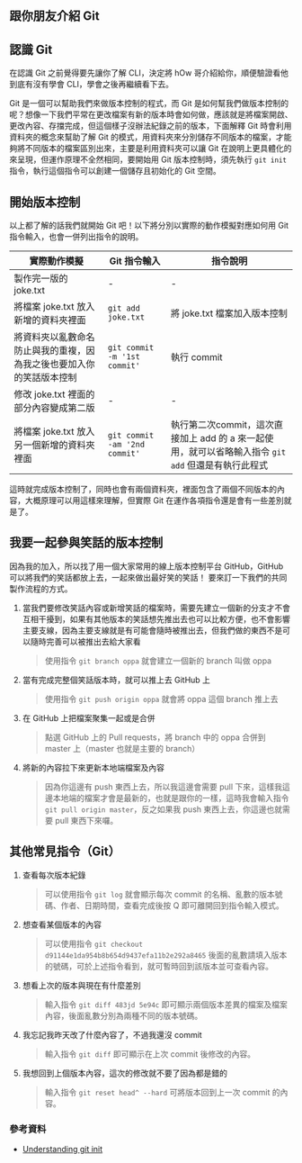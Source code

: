 ## 跟你朋友介紹 Git
## 認識 Git
在認識 Git 之前覺得要先讓你了解 CLI，決定將 hOw 哥介紹給你，順便驗證看他到底有沒有學會 CLI，學會之後再繼續看下去。

Git 是一個可以幫助我們來做版本控制的程式，而 Git 是如何幫我們做版本控制的呢？想像一下我們平常在更改檔案有新的版本時會如何做，應該就是將檔案開啟、更改內容、存擋完成，但這個樣子沒辦法紀錄之前的版本，下面解釋 Git 時會利用資料夾的概念來幫助了解 Git 的模式，用資料夾來分別儲存不同版本的檔案，才能夠將不同版本的檔案區別出來，主要是利用資料夾可以讓 Git 在說明上更具體化的來呈現，但運作原理不全然相同，要開始用 Git 版本控制時，須先執行 ```git init``` 指令，執行這個指令可以創建一個儲存且初始化的 Git 空間。


## 開始版本控制
以上都了解的話我們就開始 Git 吧！以下將分別以實際的動作模擬對應如何用 Git 指令輸入，也會一併列出指令的說明。

實際動作模擬 | Git 指令輸入 | 指令說明 
------------- |----------- | ------- 
製作完一版的 joke.txt | - | - 
將檔案 joke.txt 放入新增的資料夾裡面 | ```git add joke.txt``` | 將 joke.txt 檔案加入版本控制 
將資料夾以亂數命名防止與我的重複，因為我之後也要加入你的笑話版本控制 | ```git commit -m '1st commit'``` | 執行 commit 
修改 joke.txt 裡面的部分內容變成第二版 | - | - 
將檔案 joke.txt 放入另一個新增的資料夾裡面 | ```git commit -am '2nd commit'``` | 執行第二次commit，這次直接加上 add 的 a 來一起使用，就可以省略輸入指令 ```git add``` 但還是有執行此程式 

這時就完成版本控制了，同時也會有兩個資料夾，裡面包含了兩個不同版本的內容，大概原理可以用這樣來理解，但實際 Git 在運作各項指令還是會有一些差別就是了。

## 我要一起參與笑話的版本控制
因為我的加入，所以找了用一個大家常用的線上版本控制平台 GitHub，GitHub 可以將我們的笑話都放上去，一起來做出最好笑的笑話！
要來訂一下我們的共同製作流程的方式。
1. 當我們要修改笑話內容或新增笑話的檔案時，需要先建立一個新的分支才不會互相干擾到，如果有其他版本的笑話想先推出去也可以比較方便，也不會影響主要支線，因為主要支線就是有可能會隨時被推出去，但我們做的東西不是可以隨時完善可以被推出去給大家看
	> 使用指令 ```git branch oppa``` 就會建立一個新的 branch 叫做 oppa
2. 當有完成完整個笑話版本時，就可以推上去 GitHub 上
	> 使用指令 ```git push origin oppa``` 就會將 oppa 這個 branch 推上去
3. 在 GitHub 上把檔案聚集一起或是合併
	> 點選 GitHub 上的 Pull requests，將 branch 中的 oppa 合併到 master 上（master 也就是主要的 branch）
4. 將新的內容拉下來更新本地端檔案及內容
	> 因為你這邊有 push 東西上去，所以我這邊會需要 pull 下來，這樣我這邊本地端的檔案才會是最新的，也就是跟你的一樣，這時我會輸入指令 ```git pull origin master```，反之如果我 push 東西上去，你這邊也就需要 pull 東西下來囉。


## 其他常見指令（Git）
1. 查看每次版本紀錄
	> 可以使用指令 ```git log``` 就會顯示每次 commit 的名稱、亂數的版本號碼、作者、日期時間，查看完成後按 Q 即可離開回到指令輸入模式。
2. 想查看某個版本的內容
	> 可以使用指令 ```git checkout d91144e1da954b8b654d9437efa11b2e292a8465``` 後面的亂數請填入版本的號碼，可於上述指令看到，就可暫時回到該版本並可查看內容。
3. 想看上次的版本與現在有什麼差別
	> 輸入指令 ```git diff 483jd 5e94c``` 即可顯示兩個版本差異的檔案及檔案內容，後面亂數分別為兩種不同的版本號碼。
4. 我忘記我昨天改了什麼內容了，不過我還沒 commit
	> 輸入指令 ```git diff``` 即可顯示在上次 commit 後修改的內容。
5. 我想回到上個版本內容，這次的修改就不要了因為都是錯的
	> 輸入指令 ```git reset head^ --hard``` 可將版本回到上一次 commit 的內容。


### 參考資料
- [Understanding git init](https://stackoverflow.com/questions/13525629/understanding-git-init)


